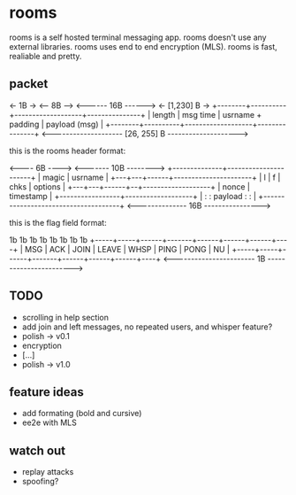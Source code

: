
# rooms

rooms is a self hosted terminal messaging app.
rooms doesn't use any external libraries.
rooms uses end to end encryption (MLS).
rooms is fast, realiable and pretty.


## packet

 <- 1B -> <-- 8B --> <------ 16B ------> <- [1,230] B ->
+--------+----------+-------------------+---------------+
| length | msg time | usrname + padding | payload (msg) |
+--------+----------+-------------------+---------------+
 <-------------------- [26, 255] B -------------------->

this is the rooms header format:

 <---- 6B ----> <------- 10B -------->
+--------------+----------------------+
|     magic    |        usrname       |
+---+---+------+----------------------+
| l | f | chks |       options        |
+---+---+------+--+-------------------+
|      nonce      |     timestamp     |
+-----------------+-------------------+
|                                     :
:              payload                :
:                                     |
+-------------------------------------+
 <-------------- 16B ---------------->


this is the flag field format:

  1b     1b    1b      1b     1b     1b     1b    1b
+-----+-----+------+-------+------+------+------+----+
| MSG | ACK | JOIN | LEAVE | WHSP | PING | PONG | NU |
+-----+-----+------+-------+------+------+------+----+
 <----------------------- 1B ----------------------->
 

## TODO

- scrolling in help section
- add join and left messages, no repeated users, and whisper feature?
- polish -> v0.1
- encryption
- [...]
- polish -> v1.0


## feature ideas

- add formating (bold and cursive)
- ee2e with MLS


## watch out

- replay attacks
- spoofing?

